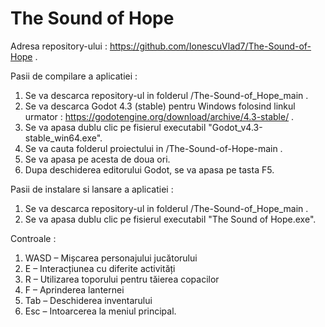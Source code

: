 # The Sound of Hope
 Adresa repository-ului : https://github.com/IonescuVlad7/The-Sound-of-Hope .

 Pasii de compilare a aplicatiei : 
 1. Se va descarca repository-ul in folderul <locatia unde s-a salvat>/The-Sound-of_Hope_main .
 2. Se va descarca Godot 4.3 (stable) pentru Windows folosind linkul urmator : https://godotengine.org/download/archive/4.3-stable/ .
 3. Se va apasa dublu clic pe fisierul executabil "Godot_v4.3-stable_win64.exe".
 4. Se va cauta folderul proiectului in <locatia unde s-a salvat>/The-Sound-of-Hope-main .
 5. Se va apasa pe acesta de doua ori.
 6. Dupa deschiderea editorului Godot, se va apasa pe tasta F5.
 
 Pasii de instalare si lansare a aplicatiei : 
 1. Se va descarca repository-ul in folderul <locatia unde s-a salvat>/The-Sound-of_Hope_main .
 2. Se va apasa dublu clic pe fisierul executabil "The Sound of Hope.exe".

 Controale :
 1. WASD – Mișcarea personajului jucătorului
 2. E – Interacțiunea cu diferite activități
 3. R – Utilizarea toporului pentru tăierea copacilor
 4. F – Aprinderea lanternei
 5. Tab – Deschiderea inventarului
 6. Esc – Intoarcerea la meniul principal.
